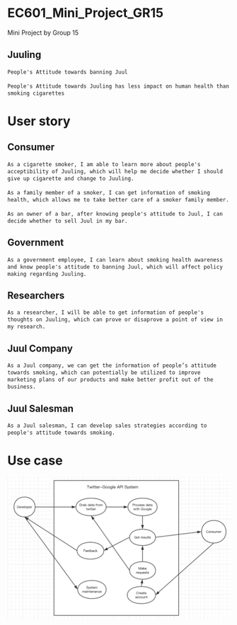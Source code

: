 # EC601_Mini_Project_GR15
 Mini Project by Group 15

## Juuling
    People's Attitude towards banning Juul

    People's Attitude towards Juuling has less impact on human health than smoking cigarettes

# User story
## Consumer
    As a cigarette smoker, I am able to learn more about people's acceptibility of Juuling, which will help me decide whether I should give up cigarette and change to Juuling.

    As a family member of a smoker, I can get information of smoking health, which allows me to take better care of a smoker family member.

    As an owner of a bar, after knowing people's attitude to Juul, I can decide whether to sell Juul in my bar.

## Government
    As a government employee, I can learn about smoking health awareness and know people's attitude to banning Juul, which will affect policy making regarding Juuling.

## Researchers
    As a researcher, I will be able to get information of people's thoughts on Juuling, which can prove or disaprove a point of view in my research. 

## Juul Company
    As a Juul company, we can get the information of people’s attitude towards smoking, which can potentially be utilized to improve marketing plans of our products and make better profit out of the business. 

## Juul Salesman
    As a Juul salesman, I can develop sales strategies according to people's attitude towards smoking.

# Use case
 ![usecase](https://github.com/YangHuNU/EC601_Mini_Project_GR15/blob/master/use%20case.png)
